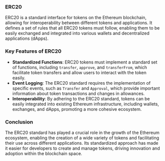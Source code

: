 ### ERC20

ERC20 is a standard interface for tokens on the Ethereum blockchain, allowing for interoperability between different tokens and applications. It defines a set of rules that all ERC20 tokens must follow, enabling them to be easily exchanged and integrated into various wallets and decentralized applications (dApps).

### Key Features of ERC20
- **Standardized Functions**: ERC20 tokens must implement a standard set of functions, including `transfer`, `approve`, and `transferFrom`, which facilitate token transfers and allow users to interact with the token easily.
- **Event Logging**: The ERC20 standard requires the implementation of specific events, such as `Transfer` and `Approval`, which provide important information about token transactions and changes in allowances.
- **Interoperability**: By adhering to the ERC20 standard, tokens can be easily integrated into existing Ethereum infrastructure, including wallets, exchanges, and dApps, promoting a more cohesive ecosystem.

### Conclusion
The ERC20 standard has played a crucial role in the growth of the Ethereum ecosystem, enabling the creation of a wide variety of tokens and facilitating their use across different applications. Its standardized approach has made it easier for developers to create and manage tokens, driving innovation and adoption within the blockchain space.
